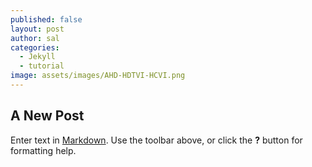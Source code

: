 ```yaml
---
published: false
layout: post
author: sal
categories:
  - Jekyll
  - tutorial
image: assets/images/AHD-HDTVI-HCVI.png
---
```

## A New Post

Enter text in [Markdown](http://daringfireball.net/projects/markdown/). Use the toolbar above, or click the **?** button for formatting help.
